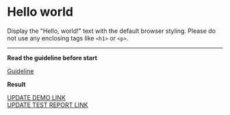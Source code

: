 # Hello world

Display the "Hello, world!" text with the default browser styling. Please do not 
use any enclosing tags like `<h1>` or `<p>`.
___

**Read the guideline before start**

[Guideline](https://mate-academy.github.io/layout_task-guideline/)

**Result**

[UPDATE DEMO LINK](https://annakondr.github.io/layout_hello-world/) <br>
[UPDATE TEST REPORT LINK](https://annakondr.github.io/layout_hello-world/report/html_report/)
